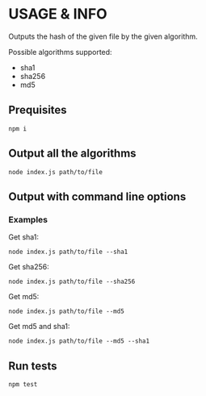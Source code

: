 # USAGE & INFO
Outputs the hash of the given file by the given algorithm.

Possible algorithms supported:

* sha1
* sha256
* md5

## Prequisites
`npm i`

## Output all the algorithms
`node index.js path/to/file`

## Output with command line options

### Examples

Get sha1:

`node index.js path/to/file --sha1`

Get sha256:

`node index.js path/to/file --sha256`

Get md5:

`node index.js path/to/file --md5`

Get md5 and sha1:

`node index.js path/to/file --md5 --sha1`

## Run tests
`npm test`

